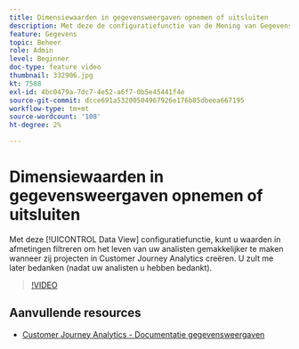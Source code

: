 ```yaml
---
title: Dimensiewaarden in gegevensweergaven opnemen of uitsluiten
description: Met deze de configuratiefunctie van de Mening van Gegevens, kunt u waarden in afmetingen filtreren om het leven van uw analisten gemakkelijker te maken wanneer zij projecten in Customer Journey Analytics creëren. U zult me later bedanken (nadat uw analisten u hebben bedankt).
feature: Gegevens
topic: Beheer
role: Admin
level: Beginner
doc-type: feature video
thumbnail: 332906.jpg
kt: 7588
exl-id: 4bc0479a-7dc7-4e52-a6f7-0b5e45441f4e
source-git-commit: dcce691a53200504967926e176b85dbeea667195
workflow-type: tm+mt
source-wordcount: '108'
ht-degree: 2%

---
```


# Dimensiewaarden in gegevensweergaven opnemen of uitsluiten

Met deze [!UICONTROL Data View] configuratiefunctie, kunt u waarden in afmetingen filtreren om het leven van uw analisten gemakkelijker te maken wanneer zij projecten in Customer Journey Analytics creëren. U zult me later bedanken (nadat uw analisten u hebben bedankt).

>[!VIDEO](https://video.tv.adobe.com/v/332906/?quality=12&learn=on)

## Aanvullende resources

* [Customer Journey Analytics - Documentatie gegevensweergaven](https://experienceleague.adobe.com/docs/analytics-platform/using/cja-dataviews/create-dataview.html)
